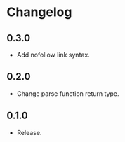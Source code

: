 # Changelog

## 0.3.0

- Add nofollow link syntax.

## 0.2.0

- Change parse function return type.

## 0.1.0

- Release.

